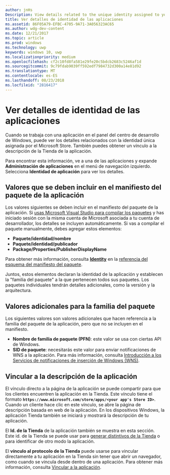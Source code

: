 ```yaml
---
author: jnHs
Description: View details related to the unique identity assigned to your app by the Microsoft Store, and get a link to your app's Store listing.
title: Ver detalles de identidad de las aplicaciones
ms.assetid: 86F05A79-EFBC-4705-9A71-3A056323AC65
ms.author: wdg-dev-content
ms.date: 12/21/2017
ms.topic: article
ms.prod: windows
ms.technology: uwp
keywords: windows 10, uwp
ms.localizationpriority: medium
ms.openlocfilehash: cf2c10fd8fa581e29fe20c5bdcb2683c5246af1d
ms.sourcegitcommit: 9c79fdab9039ff592edf7984732d300a14e81d92
ms.translationtype: MT
ms.contentlocale: es-ES
ms.lasthandoff: 08/23/2018
ms.locfileid: "2816417"
---
```

# <a name="view-app-identity-details"></a>Ver detalles de identidad de las aplicaciones


Cuando se trabaja con una aplicación en el panel del centro de desarrollo de Windows, puede ver los detalles relacionados con la identidad única asignada por el Microsoft Store. También puedes obtener un vínculo a la descripción de la Tienda de la aplicación.

Para encontrar esta información, ve a una de las aplicaciones y expande **Administración de aplicaciones** en el menú de navegación izquierdo. Selecciona **Identidad de aplicación** para ver los detalles.


## <a name="values-to-include-in-your-app-package-manifest"></a>Valores que se deben incluir en el manifiesto del paquete de la aplicación

Los valores siguientes se deben incluir en el manifiesto del paquete de la aplicación. Si [usas Microsoft Visual Studio para compilar los paquetes](../packaging/packaging-uwp-apps.md) y has iniciado sesión con la misma cuenta de Microsoft asociada a tu cuenta de desarrollador, los detalles se incluyen automáticamente. Si vas a compilar el paquete manualmente, debes agregar estos elementos:

-   **Paquete/identidad/nombre**
-   **Paquete/identidad/publicador**
-   **Package/Properties/PublisherDisplayName**

Para obtener más información, consulta [**Identity**](https://docs.microsoft.com/uwp/schemas/appxpackage/uapmanifestschema/element-identity) en la [referencia del esquema del manifiesto del paquete](https://docs.microsoft.com/uwp/schemas/appxpackage/uapmanifestschema/schema-root).

Juntos, estos elementos declaran la identidad de la aplicación y establecen la "familia del paquete" a la que pertenecen todos sus paquetes. Los paquetes individuales tendrán detalles adicionales, como la versión y la arquitectura.


## <a name="additional-values-for-package-family"></a>Valores adicionales para la familia del paquete

Los siguientes valores son valores adicionales que hacen referencia a la familia del paquete de la aplicación, pero que no se incluyen en el manifiesto.

-   **Nombre de familia de paquete (PFN)**: este valor se usa con ciertas API de Windows.
-   **SID de paquete**: necesitarás este valor para enviar notificaciones de WNS a la aplicación. Para más información, consulta [Introducción a los Servicios de notificaciones de inserción de Windows (WNS)](../design/shell/tiles-and-notifications/windows-push-notification-services--wns--overview.md).


## <a name="link-to-your-apps-listing"></a>Vincular a la descripción de la aplicación

El vínculo directo a la página de la aplicación se puede compartir para que los clientes encuentren la aplicación en la Tienda. Este vínculo tiene el formato **`https://www.microsoft.com/store/apps/<your app's Store ID>`**. Cuando un cliente hace clic en este vínculo, se abre la página de descripción basada en web de la aplicación. En los dispositivos Windows, la aplicación Tienda también se iniciará y mostrará la descripción de tu aplicación.

El **Id. de la Tienda** de la aplicación también se muestra en esta sección. Este id. de la Tienda se puede usar para [generar distintivos de la Tienda](http://go.microsoft.com/fwlink/p/?LinkId=534236) o para identificar de otro modo la aplicación.

El **vínculo al protocolo de la Tienda** puede usarse para vincular directamente a tu aplicación en la Tienda sin tener que abrir un navegador, como cuando se vincula desde dentro de una aplicación. Para obtener más información, consulta [Vincular a la aplicación](link-to-your-app.md).



 

 




